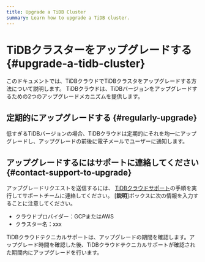 ```yaml
---
title: Upgrade a TiDB Cluster
summary: Learn how to upgrade a TiDB cluster.
---
```


# TiDBクラスターをアップグレードする {#upgrade-a-tidb-cluster}

このドキュメントでは、TiDBクラウドでTiDBクラスタをアップグレードする方法について説明します。 TiDBクラウドは、TiDBバージョンをアップグレードするための2つのアップグレードメカニズムを提供します。

## 定期的にアップグレードする {#regularly-upgrade}

低すぎるTiDBバージョンの場合、TiDBクラウドは定期的にそれを均一にアップグレードし、アップグレードの前後に電子メールでユーザーに通知します。

## アップグレードするにはサポートに連絡してください {#contact-support-to-upgrade}

アップグレードリクエストを送信するには、 [TiDBクラウドサポート](/tidb-cloud/tidb-cloud-support.md)の手順を実行してサポートチームに連絡してください。 [**説明**]ボックスに次の情報を入力することに注意してください。

-   クラウドプロバイダー：GCPまたはAWS
-   クラスター名：xxx

TiDBクラウドテクニカルサポートは、アップグレードの期間を確認します。アップグレード時間を確認した後、TiDBクラウドテクニカルサポートが確認された期間内にアップグレードを行います。
